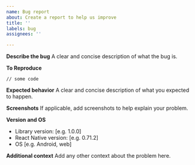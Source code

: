 ```yaml
---
name: Bug report
about: Create a report to help us improve
title: ''
labels: bug
assignees: ''

---
```


**Describe the bug**
A clear and concise description of what the bug is.

**To Reproduce**
```tsx
// some code
```

**Expected behavior**
A clear and concise description of what you expected to happen.

**Screenshots**
If applicable, add screenshots to help explain your problem.

**Version and OS**
 - Library version: [e.g. 1.0.0]
 - React Native version: [e.g. 0.71.2]
 - OS [e.g. Android, web]

**Additional context**
Add any other context about the problem here.
